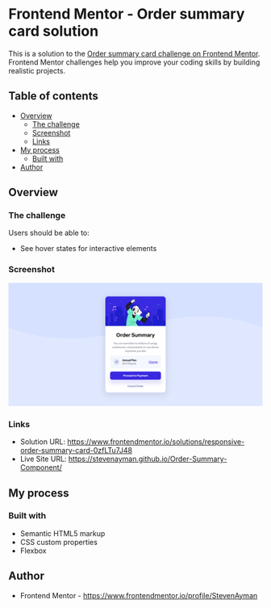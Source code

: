 # Frontend Mentor - Order summary card solution

This is a solution to the [Order summary card challenge on Frontend Mentor](https://www.frontendmentor.io/challenges/order-summary-component-QlPmajDUj). Frontend Mentor challenges help you improve your coding skills by building realistic projects. 

## Table of contents

- [Overview](#overview)
  - [The challenge](#the-challenge)
  - [Screenshot](#screenshot)
  - [Links](#links)
- [My process](#my-process)
  - [Built with](#built-with)
- [Author](#author)


## Overview

### The challenge

Users should be able to:

- See hover states for interactive elements

### Screenshot

![](./design/desktop-preview.png)


### Links

- Solution URL: https://www.frontendmentor.io/solutions/responsive-order-summary-card-0zfLTu7J48
- Live Site URL: https://stevenayman.github.io/Order-Summary-Component/

## My process

### Built with

- Semantic HTML5 markup
- CSS custom properties
- Flexbox

## Author

- Frontend Mentor - https://www.frontendmentor.io/profile/StevenAyman

